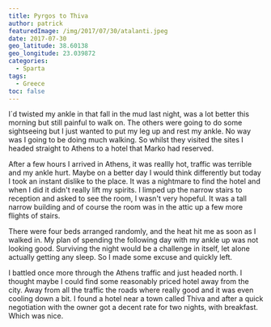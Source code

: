 ```yaml
---
title: Pyrgos to Thiva
author: patrick
featuredImage: /img/2017/07/30/atalanti.jpeg
date: 2017-07-30
geo_latitude: 38.60138
geo_longitude: 23.039872
categories:
  - Sparta
tags:
  - Greece
toc: false
---
```

I´d twisted my ankle in that fall in the mud last night, was a lot better this morning but still painful to walk on. The others were going to do some sightseeing but I just wanted to put my leg up and rest my ankle. No way was I going to be doing much walking. So whilst they visited the sites I headed straight to Athens to a hotel that Marko had reserved.

After a few hours I arrived in Athens, it was reallly hot, traffic was terrible and my ankle hurt. Maybe on a better day I would think differently but today I took an instant dislike to the place. It was a nightmare to find the hotel and when I did it didn't really lift my spirits. I limped up the narrow stairs to reception and asked to see the room, I wasn't very hopeful. It was a tall narrow building and of course the room was in the attic up a few more flights of stairs.

 There were four beds arranged randomly, and the heat hit me as soon as I walked in. My plan of spending the following day with my ankle up was not looking good. Surviving the night would be a challenge in itself, let alone actually getting any sleep. So I made some excuse and quickly left.

 I battled once more through the Athens traffic and just headed north. I thought maybe I could find some reasonably priced hotel away from the city. Away from all the traffic the roads where really good and it was even cooling down a bit. I found a hotel near a town called Thiva and after a quick negotiation with the owner got a decent rate for two nights, with breakfast. Which was nice.
